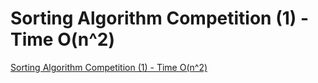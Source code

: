 # Sorting Algorithm Competition (1) - Time O(n^2)
[Sorting Algorithm Competition (1) - Time O(n^2)](https://aiwithcloud.com/2022/09/16/sorting_algorithm_competition_1___time_on2/)